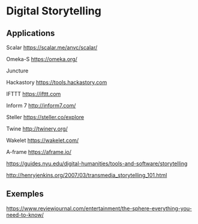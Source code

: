 # Digital Storytelling

## Applications

Scalar https://scalar.me/anvc/scalar/

Omeka-S https://omeka.org/

Juncture

Hackastory https://tools.hackastory.com

IFTTT https://ifttt.com

Inform 7 http://inform7.com/

Steller https://steller.co/explore

Twine http://twinery.org/

Wakelet https://wakelet.com/

A-frame https://aframe.io/

https://guides.nyu.edu/digital-humanities/tools-and-software/storytelling

http://henryjenkins.org/2007/03/transmedia_storytelling_101.html

## Exemples

https://www.reviewjournal.com/entertainment/the-sphere-everything-you-need-to-know/